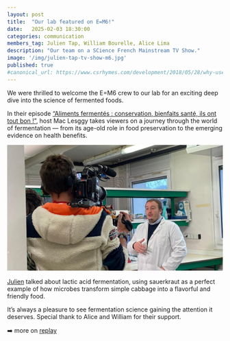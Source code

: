 ```yaml
---
layout: post
title:  "Our lab featured on E=M6!"
date:   2025-02-03 18:30:00
categories: communication
members_tag: Julien Tap, William Bourelle, Alice Lima
description: "Our team on a SCience French Mainstream TV Show."
image: '/img/julien-tap-tv-show-m6.jpg'
published: true
#canonical_url: https://www.csrhymes.com/development/2018/05/28/why-use-a-static-site-generator.html
---
```



We were thrilled to welcome the E=M6 crew to our lab for an exciting deep dive into the science of fermented foods.

In their episode [“Aliments fermentés : conservation, bienfaits santé, ils ont tout bon !”](https://www.m6.fr/e-m6-p_854/aliments-fermentes-bieres-sans-alcool-mochis-3-tendances-qui-cartonnent-c_13110358), host Mac Lesggy takes viewers on a journey through the world of fermentation — from its age-old role in food preservation to the emerging evidence on health benefits.

![](/img/julien-tap-tv-show-m6.jpg)

[Julien](/team/julien-tap/) talked about lactic acid fermentation, using sauerkraut as a perfect example of how microbes transform simple cabbage into a flavorful and friendly food.

It’s always a pleasure to see fermentation science gaining the attention it deserves. Special thank to Alice and William for their support.

➡️ more on [replay](https://www.m6.fr/e-m6-p_854/aliments-fermentes-bieres-sans-alcool-mochis-3-tendances-qui-cartonnent-c_13110358)
